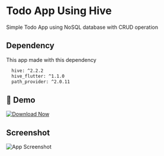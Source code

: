 
# Todo App Using Hive

Simple Todo App using NoSQL database with CRUD operation
## Dependency

This app made with this dependency

```bash
  hive: ^2.2.2
  hive_flutter: ^1.1.0
  path_provider: ^2.0.11
```
    
## 🔗 Demo
[![Download Now](https://img.shields.io/badge/Download-1DA1F2?style=for-the-badge&logo=download&logoColor=white)](./apkfile/downloadapp-armeabi-v7a-release.apk)


## Screenshot

![App Screenshot](./apkfile/screenshot.png)



